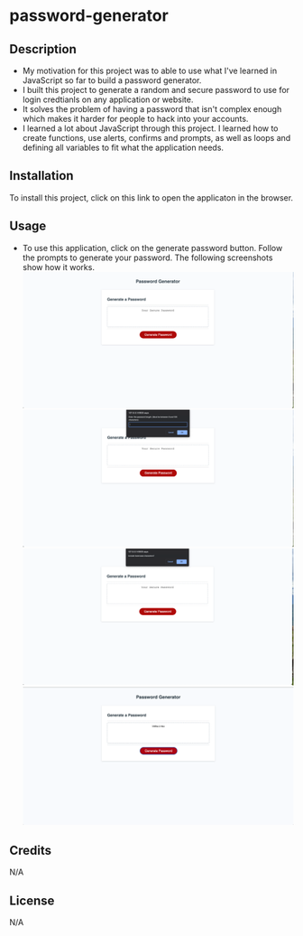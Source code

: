 # password-generator
## Description
- My motivation for this project was to able to use what I've learned in JavaScript so far to build a password generator.
- I built this project to generate a random and secure password to use for login credtianls on any application or website.
- It solves the problem of having a password that isn't complex enough which makes it harder for people to hack into your accounts.
- I learned a lot about JavaScript through this project. I learned how to create functions, use alerts, confirms and prompts, as well as loops
  and defining all variables to fit what the application needs.
## Installation
To install this project, click on this link to open the applicaton in the browser.
## Usage
- To use this application, click on the generate password button. Follow the prompts to generate your password. The following screenshots show how it works.
   ![screenshot-1](assets/images/screenshot-1.png)
   ![screenshot-2](assets/images/screenshot-2.png)
   ![screenshot-3](assets/images/screenshot-3.png)
   ![screenshot-4](assets/images/screenshot-4.png)
## Credits
N/A
## License
N/A
